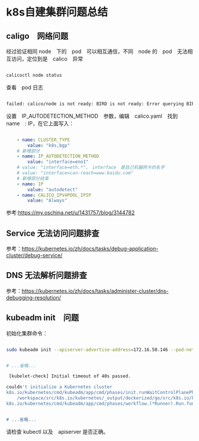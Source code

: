 # k8s自建集群问题总结


## caligo　网络问题

经过验证相同 node　下的　pod　可以相互通信，不同　node 的　pod　无法相互访问，定位到是　calico　异常

```bash

calicoctl node status

```

查看　pod 日志

```bash

failed: calico/node is not ready: BIRD is not ready: Error querying BIRD: unable to connect to BIRDv4 socket: dial unix /var/run/calico/bird.ctl: connect: connection refused

```

设置　IP_AUTODETECTION_METHOD　参数，编辑　calico.yaml　找到　name　: IP，在它上面写入：

```yaml

    - name: CLUSTER_TYPE
        value: "k8s,bgp"
    # 新增部分
    - name: IP_AUTODETECTION_METHOD
        value: "interface=eno1"
    # value: "interface=eth.*"，　interface　是自己机器网卡的名字
    # value: "interface=can-reach=www.baidu.com"
    # 新增部分结束
    - name: IP
        value: "autodetect"
    - name: CALICO_IPV4POOL_IPIP
        value: "Always"

```

参考:https://my.oschina.net/u/1431757/blog/3144782

## Service 无法访问问题排查

参考：https://kubernetes.io/zh/docs/tasks/debug-application-cluster/debug-service/

## DNS 无法解析问题排查

参考：https://kubernetes.io/zh/docs/tasks/administer-cluster/dns-debugging-resolution/

## kubeadm init　问题

初始化集群命令：

```bash

sudo kubeadm init --apiserver-advertise-address=172.16.50.146 --pod-network-cidr=192.168.0.0/16  --ignore-preflight-errors=all


# ...省略...

 [kubelet-check] Initial timeout of 40s passed.

couldn't initialize a Kubernetes cluster
k8s.io/kubernetes/cmd/kubeadm/app/cmd/phases/init.runWaitControlPlanePhase
	/workspace/src/k8s.io/kubernetes/_output/dockerized/go/src/k8s.io/kubernetes/cmd/kubeadm/app/cmd/phases/init/waitcontrolplane.go:114
k8s.io/kubernetes/cmd/kubeadm/app/cmd/phases/workflow.(*Runner).Run.func1


# ...省略...


```

请检查 kubectl 以及　apiserver 是否正确。



